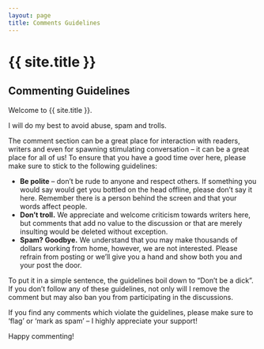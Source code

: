 ```yaml
---
layout: page
title: Comments Guidelines
---
```


# {{ site.title }}

## Commenting Guidelines

Welcome to {{ site.title }}. 

I will do my best to avoid abuse, spam and trolls. 

The comment section can be a great place for interaction with readers, writers and even for spawning stimulating conversation – it can be a great place for all of us! To ensure that you have a good time over here, please make sure to stick to the following guidelines:

- **Be polite** – don’t be rude to anyone and respect others. If something you would say would get you bottled on the head offline, please don’t say it here. Remember there is a person behind the screen and that your words affect people.
- **Don’t troll.** We appreciate and welcome criticism towards writers here, but comments that add no value to the discussion or that are merely insulting would be deleted without exception.
- **Spam? Goodbye.** We understand that you may make thousands of dollars working from home, however, we are not interested. Please refrain from posting or we’ll give you a hand and show both you and your post the door.

To put it in a simple sentence, the guidelines boil down to “Don’t be a dick”. If you don’t follow any of these guidelines, not only will I remove the comment but may also ban you from participating in the discussions.

If you find any comments which violate the guidelines, please make sure to ‘flag’ or ‘mark as spam’ – I highly appreciate your support!

Happy commenting!
